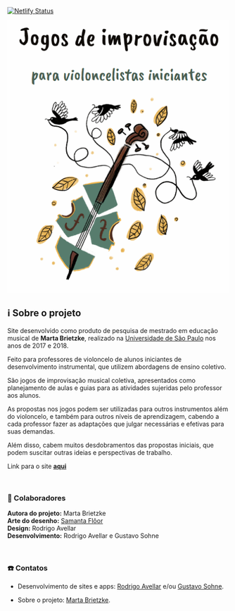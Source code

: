 [![Netlify Status](https://api.netlify.com/api/v1/badges/788f39bc-72ba-4f5f-99b2-53466fcd12be/deploy-status)](https://app.netlify.com/sites/martabrietzke/deploys)

<p align="center">
  <img src="src/assets/images/img-readme.png" style="background: white" alt="Jogos de improvisação">
</p>

## :information_source: **Sobre o projeto**

Site desenvolvido como produto de pesquisa de mestrado em educação musical de **Marta Brietzke**, realizado na [Universidade de São Paulo](https://www5.usp.br/) nos anos de 2017 e 2018.

Feito para professores de violoncelo de alunos iniciantes de desenvolvimento instrumental, que utilizem abordagens de ensino coletivo.

São jogos de improvisação musical coletiva, apresentados como planejamento de aulas e guias para as atividades sujeridas pelo professor aos alunos.

As propostas nos jogos podem ser utilizadas para outros instrumentos além do violoncelo, e também para outros níveis de aprendizagem, cabendo a cada professor fazer as adaptações que julgar necessárias e efetivas para suas demandas.

Além disso, cabem muitos desdobramentos das propostas iniciais, que podem suscitar outras ideias e perspectivas de trabalho.

Link para o site **<a target="_blank" href="https://jogoscello.com/">aqui</a>**

<br />

### :page_facing_up: Colaboradores

**Autora do projeto:** Marta Brietzke <br/>
**Arte do desenho:** <a target="__blank" href="https://www.samantafloor.com.br/">Samanta Flôor</a> <br/>
**Design:** Rodrigo Avellar <br/>
**Desenvolvimento:** Rodrigo Avellar e Gustavo Sohne <br/>

<br />

### :phone: Contatos

- Desenvolvimento de sites e apps: <a target="_blank" href="mailto:ramprofissional@gmail.com?subject=Contato jogos.com&body=Olá Rodrigo! Eu sou <diga seu nome> e gostaria...">
  Rodrigo Avellar</a> e/ou <a target="_blank" href="mailto:gustavosohne38@gmail.com?subject=Contato jogos.com&body=Olá Gustavo! Eu sou <diga seu nome> e gostaria...">
  Gustavo Sohne</a>.

- Sobre o projeto: <a target="_blank" href="mailto:martabrietzke@gmail.com?subject=Contato jogos.com&body=Olá Marta! Eu sou <diga seu nome> e gostaria...">
  Marta Brietzke</a>.
